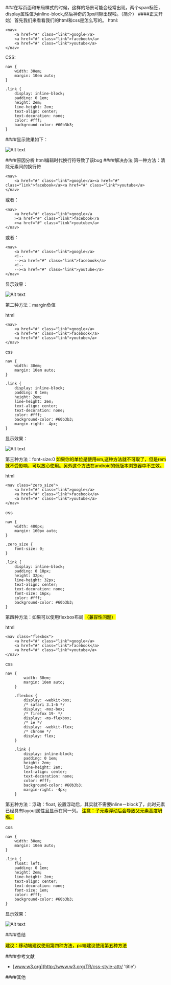 
###在写页面和布局样式的时候，这样的场景可能会经常出现，两个span标签，display属性值为inline-block,然后神奇的3px间隙出现啦。（简介）
####正文开始）首先我们来看看我们的html和css是怎么写的。 
  html:

	<nav>
        <a href="#" class="link">google</a>
        <a href="#" class="link">facebook</a>
        <a href="#" class="link">youtube</a>
    </nav>

  CSS:

	nav {
        width: 30em;
        margin: 10em auto;
    }
    
    .link {
        display: inline-block;
        padding: 0 1em;
        height: 2em;
        line-height: 2em;
        text-align: center;
        text-decoration: none;
        color: #fff;
        background-color: #60b3b3;
    }

####显示效果如下：

![Alt text](/Uploads/20161118/582eb41c9f513.png "Optional title")

####原因分析
html编辑时代换行符导致了该bug
####解决办法
第一种方法：清除元素间的换行符

	<nav>
        <a href="#" class="link">google</a><a href="#" class="link">facebook</a><a href="#" class="link">youtube</a>
    </nav>

或者：

	<nav>
        <a href="#" class="link">google</a
        ><a href="#" class="link">facebook</a
        ><a href="#" class="link">youtube</a>
    </nav>
或者：

	<nav>
        <a href="#" class="link">google</a>
        <!--
        --><a href="#" class="link">facebook</a>
        <!--
        --><a href="#" class="link">youtube</a>
    </nav>
显示效果：

![Alt text](/Uploads/20161118/582eb7981ea8a.png "Optional title")

第二种方法：margin负值
	
  html
	
	<nav>
        <a href="#" class="link">google</a>
        <a href="#" class="link">facebook</a>
        <a href="#" class="link">youtube</a>
    </nav>
    
  css

	nav {
        width: 30em;
        margin: 10em auto;
    }
    
    .link {
        display: inline-block;
        padding: 0 1em;
        height: 2em;
        line-height: 2em;
        text-align: center;
        text-decoration: none;
        color: #fff;
        background-color: #60b3b3;
        margin-right: -4px;
    }

显示效果：

![Alt text](/Uploads/20161118/582eb7981ea8a.png "Optional title")

第三种方法：font-size:0  <mark>如果你的单位是使用em,这种方法就不可取了，但是rem就不受影响，可以放心使用。另外这个方法在android的低版本浏览器中不生效。</mark>

  html
  
  	<nav class="zero_size">
        <a href="#" class="link">google</a>
        <a href="#" class="link">facebook</a>
        <a href="#" class="link">youtube</a>
    </nav>
    
  
  css
 	
 	nav {
        width: 480px;
        margin: 160px auto;
    }
    
    .zero_size {
        font-size: 0;
    }
    
    .link {
        display: inline-block;
        padding: 0 10px;
        height: 32px;
        line-height: 32px;
        text-align: center;
        text-decoration: none;
        font-size: 16px;
        color: #fff;
        background-color: #60b3b3;
    }
  
第四种方法：如果可以使用flexbox布局 <mark>（兼容性问题）</mark>
  
  html
  	
	<nav class="flexbox">
        <a href="#" class="link">google</a>
        <a href="#" class="link">facebook</a>
        <a href="#" class="link">youtube</a>
    </nav>
  
  css
  
	nav {
            width: 30em;
            margin: 10em auto;
        }
        
        .flexbox {
            display: -webkit-box;
            /* safari 3.1-6 */
            display: -moz-box;
            /* firefox 19- */
            display: -ms-flexbox;
            /* ie */
            display: -webkit-flex;
            /* chrome */
            display: flex;
        }
        
        .link {
            display: inline-block;
            padding: 0 1em;
            height: 2em;
            line-height: 2em;
            text-align: center;
            text-decoration: none;
            color: #fff;
            background-color: #60b3b3;
            margin-right: -4px;
        }

第五种方法：浮动：float, 设置浮动后，其实就不需要inline－block了，此时元素已经具有layout属性且显示在同一列。    <mark>注意：子元素浮动后会导致父元素高度坍塌。</mark>
  
  css
  
	nav {
        width: 30em;
        margin: 10em auto;
    }
    
    .link {
        float: left;
        padding: 0 1em;
        height: 2em;
        line-height: 2em;
        text-align: center;
        text-decoration: none;
        font-size: 1em;
        color: #fff;
        background-color: #60b3b3;
    }
    
显示效果：

![Alt text](/Uploads/20161118/582eb7981ea8a.png "Optional title")

####总结

<mark>建议：移动端建议使用第四种方法，pc端建议使用第五种方法</mark>

####参考文献

* [www.w3.org](http://www.w3.org/TR/css-style-attr/ 'title')

####其他